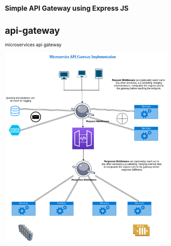 ## Simple API Gateway using Express JS

# api-gateway
microservices api gateway 

![](images/api-gateway.png)

